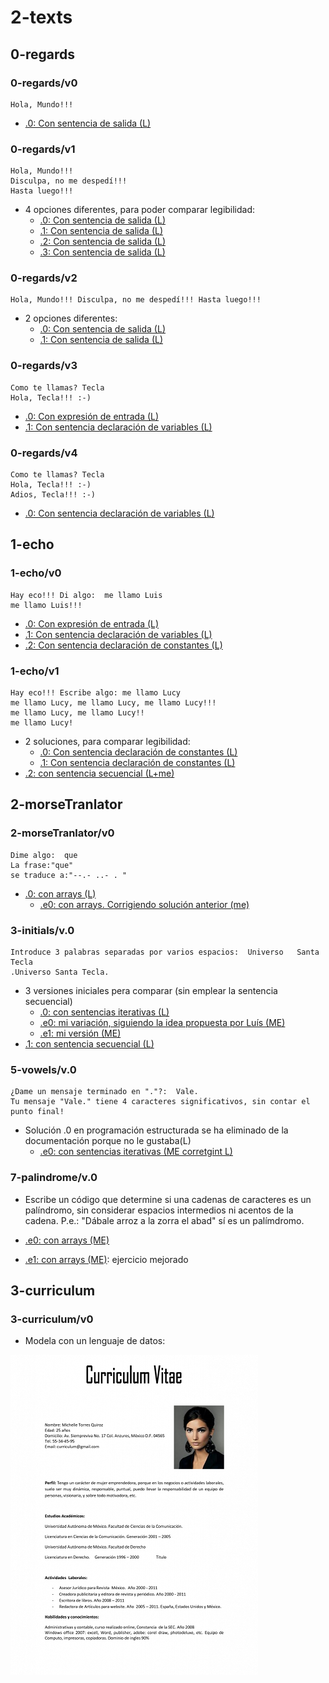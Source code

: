 # 2-texts

## 0-regards

### 0-regards/v0
~~~
Hola, Mundo!!!
~~~
- [.0: Con sentencia de salida (L)](../2-texts/0-regards/v0.0/app.js)
### 0-regards/v1
~~~
Hola, Mundo!!!
Disculpa, no me despedí!!!
Hasta luego!!!
~~~
- 4 opciones diferentes, para poder comparar legibilidad:
  - [.0: Con sentencia de salida (L)](../2-texts/0-regards/v1.0/app.js)
  - [.1: Con sentencia de salida (L)](../2-texts/0-regards/v1.1/app.js)
  - [.2: Con sentencia de salida (L)](../2-texts/0-regards/v1.2/app.js)
  - [.3: Con sentencia de salida (L)](../2-texts/0-regards/v1.3/app.js)

### 0-regards/v2
~~~
Hola, Mundo!!! Disculpa, no me despedí!!! Hasta luego!!!
~~~
- 2 opciones diferentes:
  - [.0: Con sentencia de salida (L)](../2-texts/0-regards/v2.0/app.js)
  - [.1: Con sentencia de salida (L)](../2-texts/0-regards/v2.1/app.js)
### 0-regards/v3
~~~
Como te llamas? Tecla
Hola, Tecla!!! :-)
~~~
- [.0: Con expresión de entrada (L)](../2-texts/0-regards/v3.0/app.js)
- [.1: Con sentencia declaración de variables (L)](../2-texts/0-regards/v3.1/app.js)
### 0-regards/v4
~~~
Como te llamas? Tecla
Hola, Tecla!!! :-)
Adios, Tecla!!! :-)
~~~
- [.0: Con sentencia declaración de variables (L)](../2-texts/0-regards/v4.0/app.js)
## 1-echo

### 1-echo/v0
~~~
Hay eco!!! Di algo:  me llamo Luis
me llamo Luis!!!
~~~
- [.0: Con expresión de entrada (L)](../2-texts/1-echo/v0.0/app.js)
- [.1: Con sentencia declaración de variables (L)](../2-texts/1-echo/v0.1/app.js)
- [.2: Con sentencia declaración de constantes (L)](../2-texts/1-echo/v0.2/app.js)
### 1-echo/v1
~~~
Hay eco!!! Escribe algo: me llamo Lucy
me llamo Lucy, me llamo Lucy, me llamo Lucy!!!
me llamo Lucy, me llamo Lucy!!
me llamo Lucy!
~~~
- 2 soluciones, para comparar legibilidad:
  - [.0: Con sentencia declaración de constantes (L)](../2-texts/1-echo/v1.0/app.js)
  - [.1: Con sentencia declaración de constantes (L)](../2-texts/1-echo/v1.1/app.js)
- [.2: con sentencia secuencial (L+me)](../2-texts/1-echo/v1.2/app.js)
## 2-morseTranlator

### 2-morseTranlator/v0
~~~
Dime algo:  que
La frase:"que"
se traduce a:"--.- ..- . "
~~~

- [.0: con arrays (L)](../2-texts/2-morseTranlator/v0.0/app.js)
  - [.e0: con arrays. Corrigiendo solución anterior (me)](../2-texts/2-morseTranlator/v0.0/app.js)

### 3-initials/v.0
~~~
Introduce 3 palabras separadas por varios espacios:  Universo   Santa   Tecla  
.Universo Santa Tecla.
~~~
- 3 versiones iniciales pera comparar (sin emplear la sentencia secuencial)
  - [.0: con sentencias iterativas (L)](../2-texts/3-initials/v0.0/app.js)
  - [.e0: mi variación, siguiendo la idea propuesta por Luís (ME)](../2-texts/3-initials/v0.e0/app.js)
  - [.e1: mi versión (ME)](../2-texts/3-initials/v0.e1/app.js)
- [.1: con sentencia secuencial (L)](../2-texts/3-initials/v1.0/app.js)

### 5-vowels/v.0
~~~
¿Dame un mensaje terminado en "."?:  Vale.
Tu mensaje "Vale." tiene 4 caracteres significativos, sin contar el punto final!
~~~

- Solución .0 en programación estructurada se ha eliminado de la documentación porque no le gustaba(L)
  - [.e0: con sentencias iterativas (ME corretgint L)](../2-texts/5-vowels/v0.e0/app.js)

### 7-palindrome/v.0

- Escribe un código que determine si una cadenas de caracteres es un palíndromo, sin considerar espacios intermedios ni acentos de la cadena. P.e.: "Dábale arroz a la zorra el abad" sí es un palímdromo.

- [.e0: con arrays (ME)](../2-texts/7-palindrome/v0.e0/app.js)
- [.e1: con arrays (ME)](../2-texts/7-palindrome/v0.e1/app.js): ejercicio mejorado

## 3-curriculum

### 3-curriculum/v0

- Modela con un lenguaje de datos:

![](./images/curriculum.png)



